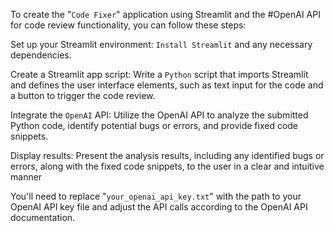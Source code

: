 To create the "`Code Fixer`" application using Streamlit and the #OpenAI API for code review functionality, you can follow these steps:

Set up your Streamlit environment: `Install Streamlit` and any necessary dependencies.

Create a Streamlit app script: Write a `Python` script that imports Streamlit and defines the user interface elements, such as text input for the code and a button to trigger the code review.

Integrate the `OpenAI` API: Utilize the OpenAI API to analyze the submitted Python code, identify potential bugs or errors, and provide fixed code snippets.

Display results: Present the analysis results, including any identified bugs or errors, along with the fixed code snippets, to the user in a clear and intuitive manner

You'll need to replace "`your_openai_api_key.txt`" with the path to your OpenAI API key file and adjust the API calls according to the OpenAI API documentation.
